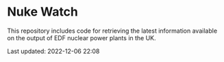 # Nuke Watch

This repository includes code for retrieving the latest information available on the output of EDF nuclear power plants in the UK.

Last updated: 2022-12-06 22:08